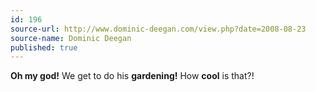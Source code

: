 ```yaml
---
id: 196
source-url: http://www.dominic-deegan.com/view.php?date=2008-08-23
source-name: Dominic Deegan
published: true
---
```


<p><strong>Oh my god!</strong> We get to do his <strong>gardening!</strong> How <strong>cool</strong> is that?!</p>


